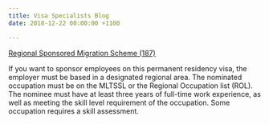 ```yaml
---
title: Visa Specialists Blog
date: 2018-12-22 00:00:00 +1100

---
```

  
[Regional Sponsored Migration Scheme (187)](http://truebluemigration.com/visa-types/employer-sponsored-visas/rsms-187-visa-/)

If you want to sponsor employees on this permanent residency visa, the employer must be based in a designated regional area. The nominated occupation must be on the MLTSSL or the Regional Occupation list (ROL). The nominee must have at least three years of full-time work experience, as well as meeting the skill level requirement of the occupation. Some occupation requires a skill assessment.